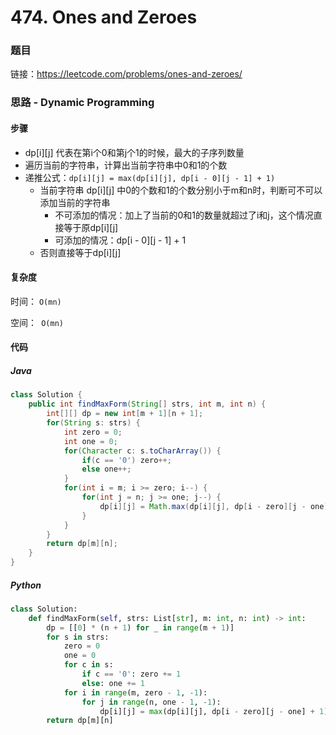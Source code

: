 

# 474. Ones and Zeroes

### 题目

链接：https://leetcode.com/problems/ones-and-zeroes/



### 思路 - Dynamic Programming 

#### 步骤

- dp\[i][j] 代表在第i个0和第j个1的时候，最大的子序列数量
- 遍历当前的字符串，计算出当前字符串中0和1的个数
- 递推公式：``` dp[i][j] = max(dp[i][j], dp[i - 0][j - 1] + 1) ```
  - 当前字符串 dp\[i][j] 中0的个数和1的个数分别小于m和n时，判断可不可以添加当前的字符串
    - 不可添加的情况：加上了当前的0和1的数量就超过了i和j，这个情况直接等于原dp\[i][j]
    - 可添加的情况：dp\[i - 0][j - 1] + 1
  - 否则直接等于dp\[i][j]



#### 复杂度

时间： `O(mn)`

空间：` O(mn)`



#### 代码

##### Java

```java
class Solution {
    public int findMaxForm(String[] strs, int m, int n) {
        int[][] dp = new int[m + 1][n + 1];
        for(String s: strs) {
            int zero = 0;
            int one = 0;
            for(Character c: s.toCharArray()) {
                if(c == '0') zero++;
                else one++;
            }
            for(int i = m; i >= zero; i--) {
                for(int j = n; j >= one; j--) {
                    dp[i][j] = Math.max(dp[i][j], dp[i - zero][j - one] + 1);
                }
            }
        }
        return dp[m][n];
    }
}
```



##### Python

```python
class Solution:
    def findMaxForm(self, strs: List[str], m: int, n: int) -> int:
        dp = [[0] * (n + 1) for _ in range(m + 1)]
        for s in strs:
            zero = 0
            one = 0
            for c in s:
                if c == '0': zero += 1
                else: one += 1
            for i in range(m, zero - 1, -1):
                for j in range(n, one - 1, -1):
                    dp[i][j] = max(dp[i][j], dp[i - zero][j - one] + 1)
        return dp[m][n]
```


